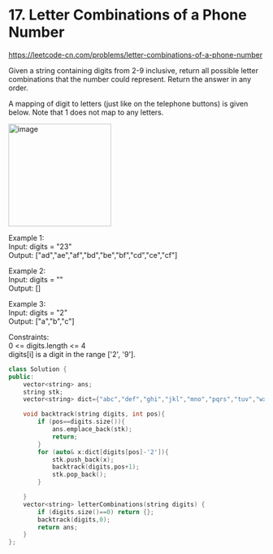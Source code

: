 # 17. Letter Combinations of a Phone Number
https://leetcode-cn.com/problems/letter-combinations-of-a-phone-number  

Given a string containing digits from 2-9 inclusive, return all possible letter combinations that the number could represent. Return the answer in any order.

A mapping of digit to letters (just like on the telephone buttons) is given below. Note that 1 does not map to any letters.

<img width="202" alt="image" src="https://user-images.githubusercontent.com/60777462/152929525-171b6c8f-305d-41b7-b5ce-4c1520adf365.png">  

Example 1:  
Input: digits = "23"  
Output: ["ad","ae","af","bd","be","bf","cd","ce","cf"]  

Example 2:  
Input: digits = ""  
Output: []  

Example 3:  
Input: digits = "2"  
Output: ["a","b","c"]   

Constraints:  
0 <= digits.length <= 4  
digits[i] is a digit in the range ['2', '9'].  

``` cpp
class Solution {
public:
    vector<string> ans;
    string stk;
    vector<string> dict={"abc","def","ghi","jkl","mno","pqrs","tuv","wxyz"};

    void backtrack(string digits, int pos){
        if (pos==digits.size()){
            ans.emplace_back(stk);
            return;
        }
        for (auto& x:dict[digits[pos]-'2']){
            stk.push_back(x);
            backtrack(digits,pos+1);
            stk.pop_back();
        }

    }
    vector<string> letterCombinations(string digits) {
        if (digits.size()==0) return {};
        backtrack(digits,0);
        return ans;
    }
};
```
